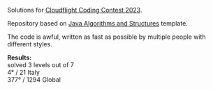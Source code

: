 Solutions for [Cloudflight Coding Contest 2023](https://register.codingcontest.org/contest/4879/results).

Repository based on [Java Algorithms and Structures](https://github.com/Favo02/java-algorithms-and-structures) template.

The code is awful, written as fast as possible by multiple people with different styles.

**Results:**\
solved 3 levels out of 7\
4° / 21 Italy\
377° / 1294 Global
